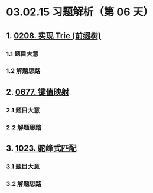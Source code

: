 # 03.02.15 习题解析（第 06 天）

## 1. [0208. 实现 Trie (前缀树)](https://leetcode.cn/problems/implement-trie-prefix-tree/)

### 1.1 题目大意

### 1.2 解题思路

## 2. [0677. 键值映射](https://leetcode.cn/problems/map-sum-pairs/)

### 2.1 题目大意

### 2.2 解题思路

## 3. [1023. 驼峰式匹配](https://leetcode.cn/problems/camelcase-matching/)

### 3.1 题目大意

### 3.2 解题思路    
